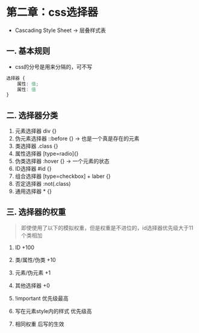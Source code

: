 # 第二章：css选择器

* Cascading Style Sheet -> 层叠样式表

## 一. 基本规则
* css的分号是用来分隔的，可不写
```css
选择器 {
	属性: 值;
	属性: 值
}
```

## 二. 选择器分类
1. 元素选择器 div {}
2. 伪元素选择器 ::before {} -> 也是一个真是存在的元素
3. 类选择器 .class {}
4. 属性选择器 [type=radio]{}
5. 伪类选择器 :hover {} -> 一个元素的状态
6. ID选择器 #id {}
7. 组合选择器 [type=checkbox] + laber {}
8. 否定选择器 :not(.class)
9. 通用选择器 * {}

## 三. 选择器的权重
> 即使使用了以下的模拟权重，但是权重是不进位的，id选择器优先级大于11个类相加

1. ID +100
2. 类/属性/伪类 +10
3. 元素/伪元素 +1
4. 其他选择器 +0


1. !important  优先级最高
2. 写在元素style内的样式  优先级高
3. 相同权重  后写的生效

<comment/>